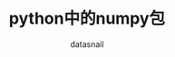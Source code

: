 ---
layout: post
categories: Language
title: python中的numpy包
author: datasnail
show: backup
comments: true
intro: python中的numpy包。
tags:
- python
---